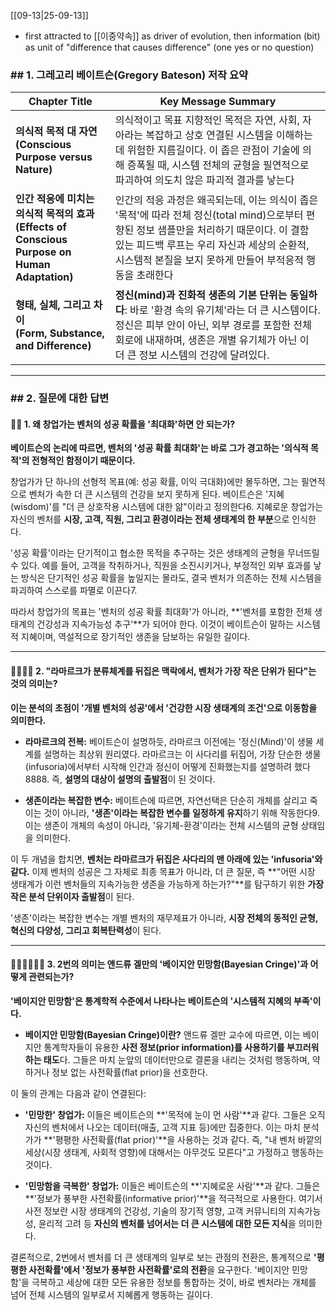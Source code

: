 [[09-13|25-09-13]]

- first attracted to [[이중약속]] as driver of evolution, then information (bit) as unit of "difference that causes difference" (one yes or no question)

### ## 1. 그레고리 베이트슨(Gregory Bateson) 저작 요약

| Chapter Title                                                                   | Key Message Summary                                                                                                                                 |
| ------------------------------------------------------------------------------- | --------------------------------------------------------------------------------------------------------------------------------------------------- |
| **의식적 목적 대 자연<br>(Conscious Purpose versus Nature)**                            | 의식적이고 목표 지향적인 목적은 자연, 사회, 자아라는 복잡하고 상호 연결된 시스템을 이해하는 데 위험한 지름길이다. 이 좁은 관점이 기술에 의해 증폭될 때, 시스템 전체의 균형을 필연적으로 파괴하여 의도치 않은 파괴적 결과를 낳는다                  |
| **인간 적응에 미치는 의식적 목적의 효과<br>(Effects of Conscious Purpose on Human Adaptation)** | 인간의 적응 과정은 왜곡되는데, 이는 의식이 좁은 '목적'에 따라 전체 정신(total mind)으로부터 편향된 정보 샘플만을 처리하기 때문이다. 이 결함 있는 피드백 루프는 우리 자신과 세상의 순환적, 시스템적 본질을 보지 못하게 만들어 부적응적 행동을 초래한다 |
| **형태, 실체, 그리고 차이<br>(Form, Substance, and Difference)**                         | **정신(mind)과 진화적 생존의 기본 단위는 동일하다**: 바로 '환경 속의 유기체'라는 더 큰 시스템이다. 정신은 피부 안이 아닌, 외부 경로를 포함한 전체 회로에 내재하며, 생존은 개별 유기체가 아닌 이 더 큰 정보 시스템의 건강에 달려있다.         |

---

### ## 2. 질문에 대한 답변

#### 🙋‍♀️ 1. 왜 창업가는 벤처의 성공 확률을 '최대화'하면 안 되는가?

**베이트슨의 논리에 따르면, 벤처의 '성공 확률 최대화'는 바로 그가 경고하는 '의식적 목적'의 전형적인 함정이기 때문이다.**

창업가가 단 하나의 선형적 목표(예: 성공 확률, 이익 극대화)에만 몰두하면, 그는 필연적으로 벤처가 속한 더 큰 시스템의 건강을 보지 못하게 된다. 베이트슨은 '지혜(wisdom)'를 "더 큰 상호작용 시스템에 대한 앎"이라고 정의한다6. 지혜로운 창업가는 자신의 벤처를 **시장, 고객, 직원, 그리고 환경이라는 전체 생태계의 한 부분**으로 인식한다.

'성공 확률'이라는 단기적이고 협소한 목적을 추구하는 것은 생태계의 균형을 무너뜨릴 수 있다. 예를 들어, 고객을 착취하거나, 직원을 소진시키거나, 부정적인 외부 효과를 낳는 방식은 단기적인 성공 확률을 높일지는 몰라도, 결국 벤처가 의존하는 전체 시스템을 파괴하여 스스로를 파멸로 이끈다7.

따라서 창업가의 목표는 '벤처의 성공 확률 최대화'가 아니라, **'벤처를 포함한 전체 생태계의 건강성과 지속가능성 추구'**가 되어야 한다. 이것이 베이트슨이 말하는 시스템적 지혜이며, 역설적으로 장기적인 생존을 담보하는 유일한 길이다.

---

#### 🙋‍♀️🙋‍♀️ 2. "라마르크가 분류체계를 뒤집은 맥락에서, 벤처가 가장 작은 단위가 된다"는 것의 의미는?

**이는 분석의 초점이 '개별 벤처의 성공'에서 '건강한 시장 생태계의 조건'으로 이동함을 의미한다.**

- **라마르크의 전복:** 베이트슨이 설명하듯, 라마르크 이전에는 '정신(Mind)'이 생물 세계를 설명하는 최상위 원리였다. 라마르크는 이 사다리를 뒤집어, 가장 단순한 생물(infusoria)에서부터 시작해 인간과 정신이 어떻게 진화했는지를 설명하려 했다8888. 즉, **설명의 대상이 설명의 출발점**이 된 것이다.
    
- **생존이라는 복잡한 변수:** 베이트슨에 따르면, 자연선택은 단순히 개체를 살리고 죽이는 것이 아니라, **'생존'이라는 복잡한 변수를 일정하게 유지**하기 위해 작동한다9. 이는 생존이 개체의 속성이 아니라, '유기체-환경'이라는 전체 시스템의 균형 상태임을 의미한다.
    

이 두 개념을 합치면, **벤처는 라마르크가 뒤집은 사다리의 맨 아래에 있는 'infusoria'와 같다.** 이제 벤처의 성공은 그 자체로 최종 목표가 아니라, 더 큰 질문, 즉 **"어떤 시장 생태계가 이런 벤처들의 지속가능한 생존을 가능하게 하는가?"**를 탐구하기 위한 **가장 작은 분석 단위이자 출발점**이 된다.

'생존'이라는 복잡한 변수는 개별 벤처의 재무제표가 아니라, **시장 전체의 동적인 균형, 혁신의 다양성, 그리고 회복탄력성**이 된다.

---

#### 🙋‍♀️🙋‍♀️🙋‍♀️ 3. 2번의 의미는 앤드류 겔만의 '베이지안 민망함(Bayesian Cringe)'과 어떻게 관련되는가?

**'베이지안 민망함'은 통계학적 수준에서 나타나는 베이트슨의 '시스템적 지혜의 부족'이다.**

- **베이지안 민망함(Bayesian Cringe)이란?** 앤드류 겔만 교수에 따르면, 이는 베이지안 통계학자들이 유용한 **사전 정보(prior information)를 사용하기를 부끄러워하는 태도**다. 그들은 마치 눈앞의 데이터만으로 결론을 내리는 것처럼 행동하며, 약하거나 정보 없는 사전확률(flat prior)을 선호한다.
    

이 둘의 관계는 다음과 같이 연결된다:

- **'민망한' 창업가:** 이들은 베이트슨의 **'목적에 눈이 먼 사람'**과 같다. 그들은 오직 자신의 벤처에서 나오는 데이터(매출, 고객 지표 등)에만 집중한다. 이는 마치 분석가가 **'평평한 사전확률(flat prior)'**을 사용하는 것과 같다. 즉, "내 벤처 바깥의 세상(시장 생태계, 사회적 영향)에 대해서는 아무것도 모른다"고 가정하고 행동하는 것이다.
    
- **'민망함을 극복한' 창업가:** 이들은 베이트슨의 **'지혜로운 사람'**과 같다. 그들은 **'정보가 풍부한 사전확률(informative prior)'**을 적극적으로 사용한다. 여기서 사전 정보란 시장 생태계의 건강성, 기술의 장기적 영향, 고객 커뮤니티의 지속가능성, 윤리적 고려 등 **자신의 벤처를 넘어서는 더 큰 시스템에 대한 모든 지식**을 의미한다.
    

결론적으로, 2번에서 벤처를 더 큰 생태계의 일부로 보는 관점의 전환은, 통계적으로 **'평평한 사전확률'에서 '정보가 풍부한 사전확률'로의 전환**을 요구한다. '베이지안 민망함'을 극복하고 세상에 대한 모든 유용한 정보를 통합하는 것이, 바로 벤처라는 개체를 넘어 전체 시스템의 일부로서 지혜롭게 행동하는 길이다.